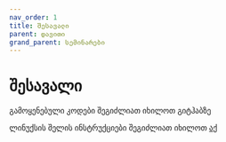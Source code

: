 ```yaml
---
nav_order: 1
title: შესავალი
parent: დავითი
grand_parent: სემინარები
---
```


# შესავალი

გამოყენებული კოდები შეგიძლიათ იხილოთ გიტჰაბზე

ლინუქსის შელის ინსტრუქციები შეგიძლიათ იხილოთ [აქ](https://ubuntu.com/tutorials/command-line-for-beginners)